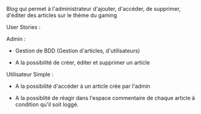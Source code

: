 Blog qui permet à l'administrateur d'ajouter, d'accéder, de supprimer, d'éditer des articles sur le thème du gaming

User Stories :

Admin : 

- Gestion de BDD (Gestion d'articles, d'utilisateurs)

- A la possibilité de créer, éditer et supprimer un article

Utilisateur Simple :

- A la possibilité d'accéder à un article crée par l'admin

- A la possiblité de réagir dans l'espace commentaire de chaque article à condition qu'il soit loggé.
